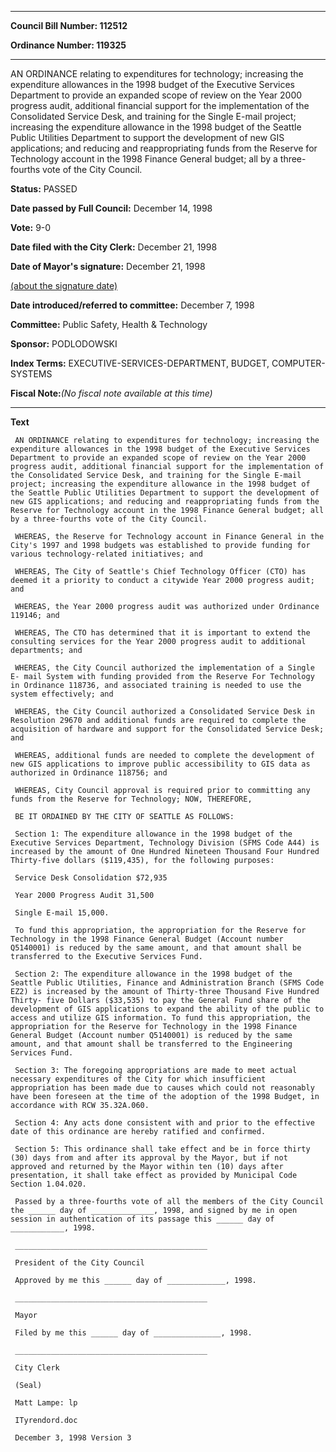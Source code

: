 

********

**Council Bill Number: 112512**
   
**Ordinance Number: 119325**
********

 AN ORDINANCE relating to expenditures for technology; increasing the expenditure allowances in the 1998 budget of the Executive Services Department to provide an expanded scope of review on the Year 2000 progress audit, additional financial support for the implementation of the Consolidated Service Desk, and training for the Single E-mail project; increasing the expenditure allowance in the 1998 budget of the Seattle Public Utilities Department to support the development of new GIS applications; and reducing and reappropriating funds from the Reserve for Technology account in the 1998 Finance General budget; all by a three-fourths vote of the City Council.

**Status:** PASSED
   
**Date passed by Full Council:** December 14, 1998
   
**Vote:** 9-0
   
**Date filed with the City Clerk:** December 21, 1998
   
**Date of Mayor's signature:** December 21, 1998
   
[(about the signature date)](/~public/approvaldate.htm)
   
   
   
**Date introduced/referred to committee:** December 7, 1998
   
**Committee:** Public Safety, Health & Technology
   
**Sponsor:** PODLODOWSKI
   
   
**Index Terms:** EXECUTIVE-SERVICES-DEPARTMENT, BUDGET, COMPUTER-SYSTEMS

**Fiscal Note:**_(No fiscal note available at this time)_

********

**Text**
   
```
 AN ORDINANCE relating to expenditures for technology; increasing the expenditure allowances in the 1998 budget of the Executive Services Department to provide an expanded scope of review on the Year 2000 progress audit, additional financial support for the implementation of the Consolidated Service Desk, and training for the Single E-mail project; increasing the expenditure allowance in the 1998 budget of the Seattle Public Utilities Department to support the development of new GIS applications; and reducing and reappropriating funds from the Reserve for Technology account in the 1998 Finance General budget; all by a three-fourths vote of the City Council.

 WHEREAS, the Reserve for Technology account in Finance General in the City's 1997 and 1998 budgets was established to provide funding for various technology-related initiatives; and

 WHEREAS, The City of Seattle's Chief Technology Officer (CTO) has deemed it a priority to conduct a citywide Year 2000 progress audit; and

 WHEREAS, the Year 2000 progress audit was authorized under Ordinance 119146; and

 WHEREAS, The CTO has determined that it is important to extend the consulting services for the Year 2000 progress audit to additional departments; and

 WHEREAS, the City Council authorized the implementation of a Single E- mail System with funding provided from the Reserve For Technology in Ordinance 118736, and associated training is needed to use the system effectively; and

 WHEREAS, the City Council authorized a Consolidated Service Desk in Resolution 29670 and additional funds are required to complete the acquisition of hardware and support for the Consolidated Service Desk; and

 WHEREAS, additional funds are needed to complete the development of new GIS applications to improve public accessibility to GIS data as authorized in Ordinance 118756; and

 WHEREAS, City Council approval is required prior to committing any funds from the Reserve for Technology; NOW, THEREFORE,

 BE IT ORDAINED BY THE CITY OF SEATTLE AS FOLLOWS:

 Section 1: The expenditure allowance in the 1998 budget of the Executive Services Department, Technology Division (SFMS Code A44) is increased by the amount of One Hundred Nineteen Thousand Four Hundred Thirty-five dollars ($119,435), for the following purposes:

 Service Desk Consolidation $72,935

 Year 2000 Progress Audit 31,500

 Single E-mail 15,000.

 To fund this appropriation, the appropriation for the Reserve for Technology in the 1998 Finance General Budget (Account number Q5140001) is reduced by the same amount, and that amount shall be transferred to the Executive Services Fund.

 Section 2: The expenditure allowance in the 1998 budget of the Seattle Public Utilities, Finance and Administration Branch (SFMS Code EZ2) is increased by the amount of Thirty-three Thousand Five Hundred Thirty- five Dollars ($33,535) to pay the General Fund share of the development of GIS applications to expand the ability of the public to access and utilize GIS information. To fund this appropriation, the appropriation for the Reserve for Technology in the 1998 Finance General Budget (Account number Q5140001) is reduced by the same amount, and that amount shall be transferred to the Engineering Services Fund.

 Section 3: The foregoing appropriations are made to meet actual necessary expenditures of the City for which insufficient appropriation has been made due to causes which could not reasonably have been foreseen at the time of the adoption of the 1998 Budget, in accordance with RCW 35.32A.060.

 Section 4: Any acts done consistent with and prior to the effective date of this ordinance are hereby ratified and confirmed.

 Section 5: This ordinance shall take effect and be in force thirty (30) days from and after its approval by the Mayor, but if not approved and returned by the Mayor within ten (10) days after presentation, it shall take effect as provided by Municipal Code Section 1.04.020.

 Passed by a three-fourths vote of all the members of the City Council the ______ day of ______________, 1998, and signed by me in open session in authentication of its passage this ______ day of ____________, 1998.

 ___________________________________________

 President of the City Council

 Approved by me this ______ day of _____________, 1998.

 ___________________________________________

 Mayor

 Filed by me this ______ day of _______________, 1998.

 ___________________________________________

 City Clerk

 (Seal)

 Matt Lampe: lp

 ITyrendord.doc

 December 3, 1998 Version 3

```
